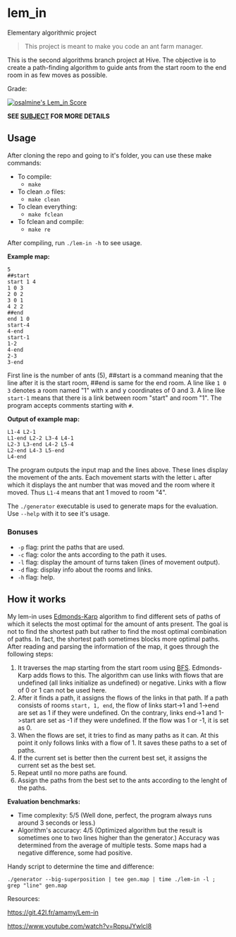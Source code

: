 # lem_in
Elementary algorithmic project
>  This project is meant to make you code an ant farm manager.

This is the second algorithms branch project at Hive. The objective is to create a path-finding algorithm to guide ants from the start room to the end room in as few moves as possible.

Grade:

[![osalmine's Lem_in Score](https://badge42.vercel.app/api/v2/cl2gijtz7003009mofz5pnp5t/project/1886031)](https://github.com/JaeSeoKim/badge42)

**SEE [SUBJECT](lem-in.en.pdf) FOR MORE DETAILS**

## Usage

After cloning the repo and going to it's folder, you can use these make commands:
* To compile:
  * `make`
* To clean .o files:
  * `make clean`
* To clean everything:
  * `make fclean`
* To fclean and compile:
  * `make re`

After compiling, run `./lem-in -h` to see usage.

**Example map:**

```
5
##start
start 1 4
1 0 3
2 0 2
3 0 1
4 2 2
##end
end 1 0
start-4
4-end
start-1
1-2
4-end
2-3
3-end
```

First line is the number of ants (5), ##start is a command meaning that the line after it is the start room, ##end is same for the end room.
A line like `1 0 3` denotes a room named "1" with x and y coordinates of 0 and 3.
A line like `start-1` means that there is a link between room "start" and room "1".
The program accepts comments starting with `#`.

**Output of example map:**

```
L1-4 L2-1
L1-end L2-2 L3-4 L4-1
L2-3 L3-end L4-2 L5-4
L2-end L4-3 L5-end
L4-end
```

The program outputs the input map and the lines above. These lines display the movement of the ants. Each movement starts with the letter `L` after which it displays the ant number that was moved and the room where it moved. Thus `L1-4` means that ant 1 moved to room "4".

The `./generator` executable is used to generate maps for the evaluation. Use `--help` with it to see it's usage.

### Bonuses

* `-p` flag: print the paths that are used.
* `-c` flag: color the ants according to the path it uses.
* `-l` flag: display the amount of turns taken (lines of movement output).
* `-d` flag: display info about the rooms and links.
* `-h` flag: help.

## How it works

My lem-in uses [Edmonds-Karp](https://en.wikipedia.org/wiki/Edmonds%E2%80%93Karp_algorithm) algorithm to find different sets of paths of which it selects the most optimal for the amount of ants present. The goal is not to find the shortest path but rather to find the most optimal combination of paths. In fact, the shortest path sometimes blocks more optimal paths. After reading and parsing the information of the map, it goes through the following steps:

1. It traverses the map starting from the start room using [BFS](https://en.wikipedia.org/wiki/Breadth-first_search). Edmonds-Karp adds flows to this. The algorithm can use links with flows that are undefined (all links initialize as undefined) or negative. Links with a flow of 0 or 1 can not be used here.
2. After it finds a path, it assigns the flows of the links in that path. If a path consists of rooms `start, 1, end`, the flow of links start->1 and 1->end are set as 1 if they were undefined. On the contrary, links end->1 and 1->start are set as -1 if they were undefined. If the flow was 1 or -1, it is set as 0.
3. When the flows are set, it tries to find as many paths as it can. At this point it only follows links with a flow of 1. It saves these paths to a set of paths.
4. If the current set is better then the current best set, it assigns the current set as the best set.
5. Repeat until no more paths are found.
6. Assign the paths from the best set to the ants according to the lenght of the paths.

**Evaluation benchmarks:**
* Time complexity: 5/5 (Well done, perfect, the program always runs around 3 seconds or less.)
* Algorithm's accuracy: 4/5 (Optimized algorithm but the result is sometimes one to two lines higher than the generator.) Accuracy was determined from the average of multiple tests. Some maps had a negative difference, some had positive.

Handy script to determine the time and difference:

`./generator --big-superposition | tee gen.map | time ./lem-in -l ; grep "line" gen.map`


Resources:

https://git.42l.fr/amamy/Lem-in

https://www.youtube.com/watch?v=RppuJYwlcI8

